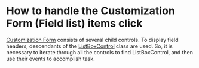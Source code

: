 # How to handle the Customization Form (Field list) items click


<p><a href="http://documentation.devexpress.com/#WindowsForms/CustomDocument1927">Customization Form</a> consists of several child controls. To display field headers, descendants of the <a href="http://documentation.devexpress.com/#WindowsForms/clsDevExpressXtraEditorsListBoxControltopic">ListBoxControl</a> class are used. So, it is necessary to iterate through all the controls to find ListBoxControl, and then use their events to accomplish task.</p>

<br/>


